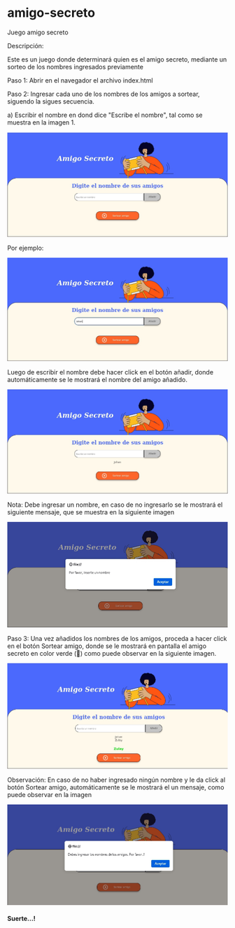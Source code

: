 # amigo-secreto
<p> Juego amigo secreto</p>
<p>Descripción:</p>
<p>Este es un juego donde determinará quien es el amigo secreto, mediante un sorteo de los nombres ingresados previamente</p>
<Para jugar debe seguir los siguientes pasos:>
<p>Paso 1: Abrir en el navegador el archivo index.html</p>
<p>Paso 2: Ingresar cada uno de los nombres de los amigos a sortear, siguendo la sigues secuencia.</p>
<p>a) Escribir el nombre en dond dice "Escribe el nombre", tal como se muestra en la imagen 1.</p>
<img src="assets/01.png" alt="Imagen 1">
<p>Por ejemplo:</p>
<img src="assets/2.png" alt="Imagen 2">
<p> Luego de escribir el nombre debe hacer click en el botón añadir, donde automáticamente se le mostrará el nombre del amigo añadido.</p>
<img src="assets/3.png" alt="Imagen 3">
<p>Nota: Debe ingresar un nombre, en caso de no ingresarlo se le mostrará el siguiente mensaje, que se muestra en la siguiente imagen</p>
<img src="assets/1.png" alt="Imagen 4">
<p>Paso 3: Una vez añadidos los nombres de los amigos, proceda a hacer click en el botón Sortear amigo, donde se le mostrará en pantalla el amigo secreto en color verde (💚) como puede observar en la siguiente imagen.</p>
<img src="assets/6.png" alt="Imagen 5">
<p> Observación: En caso de no haber ingresado ningún nombre y le da click al botón Sortear amigo, automáticamente se le mostrará el un mensaje, como puede observar en la imagen</p>
<img src="assets/5.png" alt="Imágen 6">
<h4> Suerte...! </h4> 
